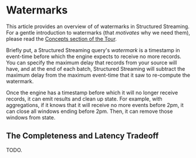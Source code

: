 # Watermarks

This article provides an overview of of watermarks in Structured Streaming. For a gentle introduction to watermarks (that _motivates_ why we need them), please read the [Concepts section of the Tour](../../tour/stateful/concepts/time_domains.md).

Briefly put, a Structured Streaming query's _watermark_ is a timestamp in event-time before which the engine expects to receive no more records. You can specify the maximum delay that records from your source will have, and at the end of each batch, Structured Streaming will subtract the maximum delay from the maximum event-time that it saw to re-compute the watermark.

Once the engine has a timestamp before which it will no longer receive records, it can emit results and clean up state. For example, with aggregations, if it knows that it will receive no more events before 2pm, it can close all windows ending before 2pm. Then, it can remove those windows from state.

## The Completeness and Latency Tradeoff

TODO.